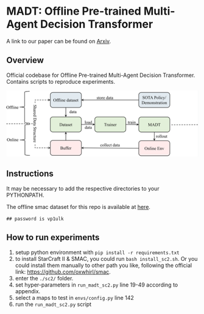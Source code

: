
# MADT: Offline Pre-trained Multi-Agent Decision Transformer

A link to our paper can be found on [Arxiv](https://arxiv.org/abs/2112.02845).

## Overview

Official codebase for Offline Pre-trained Multi-Agent Decision Transformer.
Contains scripts to reproduce experiments.

![image info](./architecture.png)

## Instructions

It may be necessary to add the respective directories to your PYTHONPATH.

The offline smac dataset for this repo is available at [here](https://linghui.cowtransfer.com/s/e38e01cd7c0c49).
```shell
## password is vp1ulk
```

## How to run experiments
1. setup python environment with `pip install -r requirements.txt`
2. to install StarCraft II & SMAC, you could run `bash install_sc2.sh`. Or you could install them manually to other path you like, following the official link: https://github.com/oxwhirl/smac.
2. enter the `./sc2/` folder.
3. set hyper-parameters in `run_madt_sc2.py` line 19-49 according to appendix.
4. select a maps to test in `envs/config.py` line 142
5. run the `run_madt_sc2.py` script

